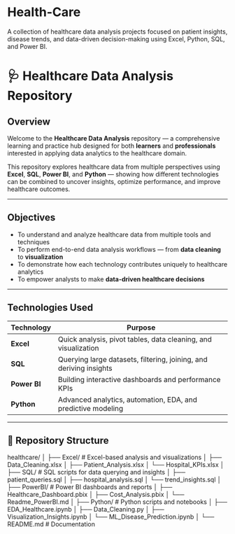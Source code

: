 # Health-Care
A collection of healthcare data analysis projects focused on patient insights, disease trends, and data-driven decision-making using Excel, Python, SQL, and Power BI.
# 🩺 Healthcare Data Analysis Repository

## **Overview**
Welcome to the **Healthcare Data Analysis** repository — a comprehensive learning and practice hub designed for both **learners** and **professionals** interested in applying data analytics to the healthcare domain.

This repository explores healthcare data from multiple perspectives using **Excel**, **SQL**, **Power BI**, and **Python** — showing how different technologies can be combined to uncover insights, optimize performance, and improve healthcare outcomes.

---

## **Objectives**
- To understand and analyze healthcare data from multiple tools and techniques  
- To perform end-to-end data analysis workflows — from **data cleaning** to **visualization**  
- To demonstrate how each technology contributes uniquely to healthcare analytics  
- To empower analysts to make **data-driven healthcare decisions**

---

## **Technologies Used**
| Technology | Purpose |
|-------------|----------|
| **Excel** | Quick analysis, pivot tables, data cleaning, and visualization |
| **SQL** | Querying large datasets, filtering, joining, and deriving insights |
| **Power BI** | Building interactive dashboards and performance KPIs |
| **Python** | Advanced analytics, automation, EDA, and predictive modeling |

---

## 📁 Repository Structure

healthcare/
│
├── Excel/                     # Excel-based analysis and visualizations
│   ├── Data_Cleaning.xlsx
│   ├── Patient_Analysis.xlsx
│   └── Hospital_KPIs.xlsx
│
├── SQL/                       # SQL scripts for data querying and insights
│   ├── patient_queries.sql
│   ├── hospital_analysis.sql
│   └── trend_insights.sql
│
├── PowerBI/                   # Power BI dashboards and reports
│   ├── Healthcare_Dashboard.pbix
│   ├── Cost_Analysis.pbix
│   └── Readme_PowerBI.md
│
├── Python/                    # Python scripts and notebooks
│   ├── EDA_Healthcare.ipynb
│   ├── Data_Cleaning.py
│   ├── Visualization_Insights.ipynb
│   └── ML_Disease_Prediction.ipynb
│
└── README.md                  # Documentation

